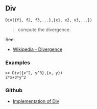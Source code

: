 ## Div 

```
Div({f1, f2, f3,...},{x1, x2, x3,...})
```

> compute the divergence.

See:  
* [Wikipedia - Divergence](http://en.wikipedia.org/wiki/Divergence)
 
### Examples

```
>> Div({x^2, y^3},{x, y})
2*x+3*y^2
```
 
 
  

### Github

* [Implementation of Div](https://github.com/axkr/symja_android_library/blob/master/symja_android_library/matheclipse-core/src/main/java/org/matheclipse/core/builtin/VectorAnalysisFunctions.java#L121) 
